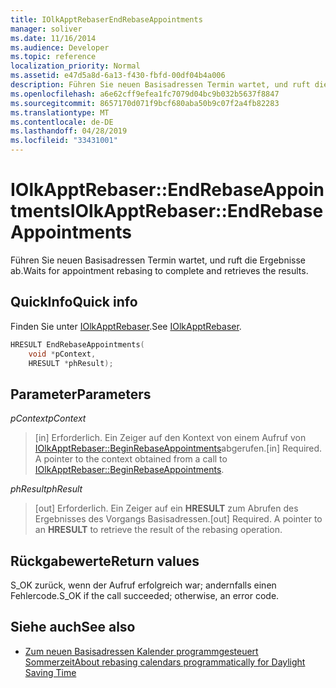```yaml
---
title: IOlkApptRebaserEndRebaseAppointments
manager: soliver
ms.date: 11/16/2014
ms.audience: Developer
ms.topic: reference
localization_priority: Normal
ms.assetid: e47d5a8d-6a13-f430-fbfd-00df04b4a006
description: Führen Sie neuen Basisadressen Termin wartet, und ruft die Ergebnisse ab.
ms.openlocfilehash: a6e62cff9efea1fc7079d04bc9b032b5637f8847
ms.sourcegitcommit: 8657170d071f9bcf680aba50b9c07f2a4fb82283
ms.translationtype: MT
ms.contentlocale: de-DE
ms.lasthandoff: 04/28/2019
ms.locfileid: "33431001"
---
```

# <a name="iolkapptrebaserendrebaseappointments"></a><span data-ttu-id="d60aa-103">IOlkApptRebaser::EndRebaseAppointments</span><span class="sxs-lookup"><span data-stu-id="d60aa-103">IOlkApptRebaser::EndRebaseAppointments</span></span>

<span data-ttu-id="d60aa-104">Führen Sie neuen Basisadressen Termin wartet, und ruft die Ergebnisse ab.</span><span class="sxs-lookup"><span data-stu-id="d60aa-104">Waits for appointment rebasing to complete and retrieves the results.</span></span>
  
## <a name="quick-info"></a><span data-ttu-id="d60aa-105">QuickInfo</span><span class="sxs-lookup"><span data-stu-id="d60aa-105">Quick info</span></span>

<span data-ttu-id="d60aa-106">Finden Sie unter [IOlkApptRebaser](iolkapptrebaser.md).</span><span class="sxs-lookup"><span data-stu-id="d60aa-106">See [IOlkApptRebaser](iolkapptrebaser.md).</span></span>
  
```cpp
HRESULT EndRebaseAppointments( 
    void *pContext, 
    HRESULT *phResult);
```

## <a name="parameters"></a><span data-ttu-id="d60aa-107">Parameter</span><span class="sxs-lookup"><span data-stu-id="d60aa-107">Parameters</span></span>

<span data-ttu-id="d60aa-108">_pContext_</span><span class="sxs-lookup"><span data-stu-id="d60aa-108">_pContext_</span></span>
  
> <span data-ttu-id="d60aa-p101">[in] Erforderlich. Ein Zeiger auf den Kontext von einem Aufruf von [IOlkApptRebaser::BeginRebaseAppointments](iolkapptrebaser-beginrebaseappointments.md)abgerufen.</span><span class="sxs-lookup"><span data-stu-id="d60aa-p101">[in] Required. A pointer to the context obtained from a call to [IOlkApptRebaser::BeginRebaseAppointments](iolkapptrebaser-beginrebaseappointments.md).</span></span>
    
<span data-ttu-id="d60aa-111">_phResult_</span><span class="sxs-lookup"><span data-stu-id="d60aa-111">_phResult_</span></span>
  
> <span data-ttu-id="d60aa-p102">[out] Erforderlich. Ein Zeiger auf ein **HRESULT** zum Abrufen des Ergebnisses des Vorgangs Basisadressen.</span><span class="sxs-lookup"><span data-stu-id="d60aa-p102">[out] Required. A pointer to an **HRESULT** to retrieve the result of the rebasing operation.</span></span> 
    
## <a name="return-values"></a><span data-ttu-id="d60aa-114">Rückgabewerte</span><span class="sxs-lookup"><span data-stu-id="d60aa-114">Return values</span></span>

<span data-ttu-id="d60aa-115">S_OK zurück, wenn der Aufruf erfolgreich war; andernfalls einen Fehlercode.</span><span class="sxs-lookup"><span data-stu-id="d60aa-115">S_OK if the call succeeded; otherwise, an error code.</span></span>
  
## <a name="see-also"></a><span data-ttu-id="d60aa-116">Siehe auch</span><span class="sxs-lookup"><span data-stu-id="d60aa-116">See also</span></span>

- [<span data-ttu-id="d60aa-117">Zum neuen Basisadressen Kalender programmgesteuert Sommerzeit</span><span class="sxs-lookup"><span data-stu-id="d60aa-117">About rebasing calendars programmatically for Daylight Saving Time</span></span>](about-rebasing-calendars-programmatically-for-daylight-saving-time.md)

